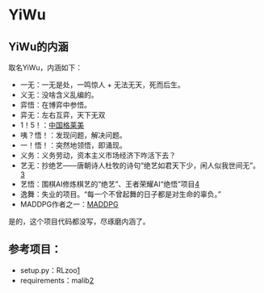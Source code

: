 

<!--
 * @version:
 * @Author:  StevenJokess（蔡舒起） https://github.com/StevenJokess
 * @Date: 2023-04-05 19:51:29
 * @LastEditors:  StevenJokess（蔡舒起） https://github.com/StevenJokess
 * @LastEditTime: 2023-09-20 14:32:38
 * @Description:
 * @Help me: make friends by a867907127@gmail.com and help me get some “foreign” things or service I need in life; 如有帮助，请资助，失业3年了。![支付宝收款码](https://github.com/StevenJokess/d2rl/blob/master/img/%E6%94%B6.jpg)
 * @TODO::
 * @Reference:
-->
# YiWu

## YiWu的内涵

取名YiWu，内涵如下：

- 一无：一无是处，一鸣惊人 + 无法无天，死而后生。
- 义无：没啥含义乱编的。
- 弈悟：在博弈中参悟。
- 弈无：左右互弈，天下无双
- 1！5！：[中国格莱美](https://www.youtube.com/watch?v=Pjpwj6cNtlg)
- 咦？悟！：发现问题，解决问题。
- 一！悟！：突然地领悟，即涌现。
- 义务：义务劳动，资本主义市场经济下咋活下去？
- 艺无：抄绝艺——唐朝诗人杜牧的诗句“绝艺如君天下少，闲人似我世间无”。[3]
- 艺悟：围棋AI修炼棋艺的“绝艺”、王者荣耀AI“绝悟”项目[4]
- 逸舞：失业的项目。“每一个不曾起舞的日子都是对生命的辜负。”
- MADDPG作者之一：[MADDPG](https://arxiv.org/pdf/1706.02275.pdf)


是的，这个项目代码都没写，尽琢磨内涵了。

## 参考项目：

- setup.py：RLzoo[1]
- requirements：malib[2]

[1]: https://github.com/tensorlayer/RLzoo/blob/master/setup.py
[2]: https://github.com/sjtu-marl/malib/blob/main/install.sh
[3]: https://book.pep.com.cn/1452001134201/mobile/#p=130
[4]: http://www.deeprlhub.com/d/1402-2024
